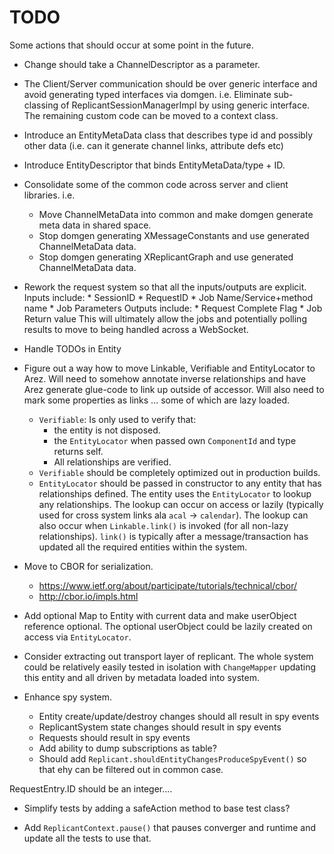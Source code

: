 # TODO

Some actions that should occur at some point in the future.

* Change should take a ChannelDescriptor as a parameter.
* The Client/Server communication should be over generic interface and avoid generating typed
  interfaces via domgen. i.e. Eliminate sub-classing of ReplicantSessionManagerImpl by using
  generic interface. The remaining custom code can be moved to a context class.
* Introduce an EntityMetaData class that describes type id and possibly other data (i.e. can
  it generate channel links, attribute defs etc)
* Introduce EntityDescriptor that binds EntityMetaData/type + ID.
* Consolidate some of the common code across server and client libraries. i.e.
  - Move ChannelMetaData into common and make domgen generate meta data in shared space.
  - Stop domgen generating XMessageConstants and use generated ChannelMetaData data.
  - Stop domgen generating XReplicantGraph and use generated ChannelMetaData data.
* Rework the request system so that all the inputs/outputs are explicit.
    Inputs include:
      * SessionID
      * RequestID
      * Job Name/Service+method name
      * Job Parameters
    Outputs include:
      * Request Complete Flag
      * Job Return value
    This will ultimately allow the jobs and potentially polling results to move to being
    handled across a WebSocket.

* Handle TODOs in Entity

* Figure out a way how to move Linkable, Verifiable and EntityLocator to Arez. Will need to somehow annotate
  inverse relationships and have Arez generate glue-code to link up outside of accessor. Will also need to mark
  some properties as links ... some of which are lazy loaded.

  - `Verifiable`: Is only used to verify that:
    * the entity is not disposed.
    * the `EntityLocator` when passed own `ComponentId` and type returns self.
    * All relationships are verified.
  - `Verifiable` should be completely optimized out in production builds.
  - `EntityLocator` should be passed in constructor to any entity that has relationships defined. The entity
    uses the `EntityLocator` to lookup any relationships. The lookup can occur on access or lazily (typically
    used for cross system links ala `acal` -> `calendar`). The lookup can also occur when `Linkable.link()`
    is invoked (for all non-lazy relationships). `link()` is typically after a message/transaction has updated
    all the required entities within the system.

* Move to CBOR for serialization.
  - https://www.ietf.org/about/participate/tutorials/technical/cbor/
  - http://cbor.io/impls.html

* Add optional Map to Entity with current data and make userObject reference optional. The optional userObject
  could be lazily created on access via `EntityLocator`.

* Consider extracting out transport layer of replicant. The whole system could be relatively easily tested in
  isolation with `ChangeMapper` updating this entity and all driven by metadata loaded into system.

* Enhance spy system.
  - Entity create/update/destroy changes should all result in spy events
  - ReplicantSystem state changes should result in spy events
  - Requests should result in spy events
  - Add ability to dump subscriptions as table?
  - Should add `Replicant.shouldEntityChangesProduceSpyEvent()` so that ehy can be filtered out in common case.

RequestEntry.ID should be an integer....

* Simplify tests by adding a safeAction method to base test class?

* Add `ReplicantContext.pause()` that pauses converger and runtime and update all the tests to use that.
